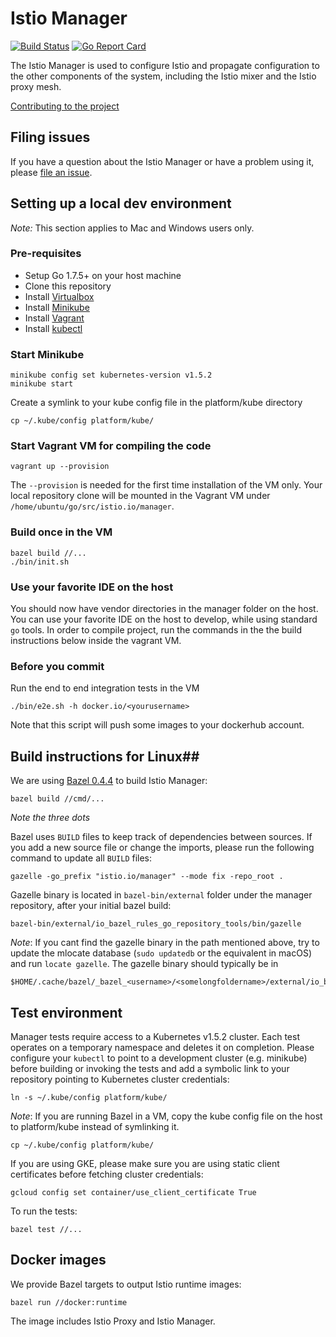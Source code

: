 # Istio Manager #
[![Build Status](https://travis-ci.org/istio/manager.svg?branch=master)](https://travis-ci.org/istio/manager)
[![Go Report Card](https://goreportcard.com/badge/github.com/istio/manager)](https://goreportcard.com/report/github.com/istio/manager)

The Istio Manager is used to configure Istio and propagate configuration to the
other components of the system, including the Istio mixer and the Istio proxy mesh.

[Contributing to the project](./CONTRIBUTING.md)

## Filing issues ##

If you have a question about the Istio Manager or have a problem using it, please
[file an issue](https://github.com/istio/manager/issues/new).

## Setting up a local dev environment ##

_Note:_ This section applies to Mac and Windows users only.

### Pre-requisites ##

- Setup Go 1.7.5+ on your host machine
- Clone this repository
- Install [Virtualbox](https://github.com/kubernetes/minikube/releases)
- Install [Minikube](https://github.com/kubernetes/minikube/releases)
- Install [Vagrant](https://www.vagrantup.com/downloads.html)
- Install [kubectl](https://kubernetes.io/docs/user-guide/prereqs/)

### Start Minikube

    minikube config set kubernetes-version v1.5.2
    minikube start
    
Create a symlink to your kube config file in the platform/kube directory

    cp ~/.kube/config platform/kube/

### Start Vagrant VM for compiling the code

    vagrant up --provision

The `--provision` is needed for the first time installation of the VM only.
Your local repository clone will be mounted in the Vagrant VM under
`/home/ubuntu/go/src/istio.io/manager`.

### Build once in the VM

    bazel build //...
    ./bin/init.sh

### Use your favorite IDE on the host

You should now have vendor directories in the manager folder on the
host. You can use your favorite IDE on the host to develop, while using
standard `go` tools. In order to compile project, run the commands in the
the build instructions below inside the vagrant VM.

### Before you commit

Run the end to end integration tests in the VM

    ./bin/e2e.sh -h docker.io/<yourusername>

Note that this script will push some images to your dockerhub account.

## Build instructions for Linux##

We are using [Bazel 0.4.4](https://bazel.io) to build Istio Manager:

    bazel build //cmd/...

_Note the three dots_

<!-- _Note_: Due to issues with case-insensitive file systems, macOS is not -->
<!-- supported at the moment by Bazel Go rules. As a workaround, create a case sensitive partition -->
<!-- on your macOS as described [here](https://coderwall.com/p/mgi8ja/case-sensitive-git-in-mac-os-x-like-a-pro), and build using  -->

<!--     bazel --output_base=/Volumes/case-sensitive-volume-name/bazel-out build //cmd/... --spawn_strategy=standalone -->

Bazel uses `BUILD` files to keep track of dependencies between sources.  If you
add a new source file or change the imports, please run the following command
to update all `BUILD` files:

    gazelle -go_prefix "istio.io/manager" --mode fix -repo_root .

Gazelle binary is located in `bazel-bin/external` folder under the manager
repository, after your initial bazel build:

    bazel-bin/external/io_bazel_rules_go_repository_tools/bin/gazelle

_Note_: If you cant find the gazelle binary in the path mentioned above, try to
update the mlocate database (`sudo updatedb` or the equivalent in macOS) and
run `locate gazelle`. The gazelle binary should typically be in

    $HOME/.cache/bazel/_bazel_<username>/<somelongfoldername>/external/io_bazel_rules_go_repository_tools/bin/gazelle

## Test environment ##

Manager tests require access to a Kubernetes v1.5.2 cluster. Each
test operates on a temporary namespace and deletes it on completion.  Please
configure your `kubectl` to point to a development cluster (e.g. minikube)
before building or invoking the tests and add a symbolic link to your
repository pointing to Kubernetes cluster credentials:

    ln -s ~/.kube/config platform/kube/

_Note_: If you are running Bazel in a VM, copy the kube config file on the
host to platform/kube instead of symlinking it.

    cp ~/.kube/config platform/kube/

If you are using GKE, please make sure you are using static client
certificates before fetching cluster credentials:

    gcloud config set container/use_client_certificate True

To run the tests:

    bazel test //...

## Docker images ##

We provide Bazel targets to output Istio runtime images:

    bazel run //docker:runtime
    
The image includes Istio Proxy and Istio Manager.
